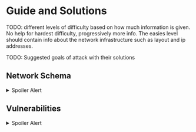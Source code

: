 # Guide and Solutions

TODO: different levels of difficulty based on how much information is given. No help for hardest difficulty, progressively more info. The easies level should contain info about the network infrastructure such as layout and ip addresses.

TODO: Suggested goals of attack with their solutions

## Network Schema

<details>
  <summary>Spoiler Alert</summary>

  ![](./_readme_images/network.png)

</details>

## Vulnerabilities

<details>
  <summary>Spoiler Alert</summary>

 - Web: RCE

 - ScadaLTS: Privilege Escalation, RCE  (CVE-2022-41976, CVE-2023-33472 https://hev0x.github.io/posts/scadalts-cve-2023-33472/) 

 - Enterprise DB: Improper Authentication (CVE-2012-2122)

 - Windows: RCE (CVE-2019-0708)

 - OpenPLC: RCE (CVE-2024-34026)

 - WingFTP: RCE (CVE-2025-47812 https://www.exploit-db.com/exploits/52347)

</details>